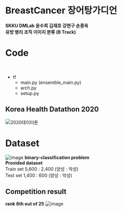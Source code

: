 # BreastCancer 장어탕가디언 
**SKKU DMLab 윤수희 김재호 강현구 손종욱 <br/>**
**유방 병리 조직 이미지 분류 (B Track)**
# Code
<br/>

* tf  
  + main.py (ensemble_main.py)
  + arch.py  
  + setup.py  


## Korea Health Datathon 2020
![2020데이터톤](https://user-images.githubusercontent.com/59590383/112407961-49395800-8d5a-11eb-99d9-e6d7aa42535e.JPG)
<br/>

# Dataset
![image](https://user-images.githubusercontent.com/59590383/112409882-9a971680-8d5d-11eb-962c-c2eee5c68cba.png)
**binary-classification problem <br/>**
**Provided dataset <br/>**
Train set  5,600 : 2,400 (양성 : 악성) <br/>
Test set   1,400 : 600 (양성 : 악성) 

## Competition result
**rank 6th out of 25**
![image](https://user-images.githubusercontent.com/59590383/112408218-c5cc3680-8d5a-11eb-9d57-6fa85e02dae0.png)
